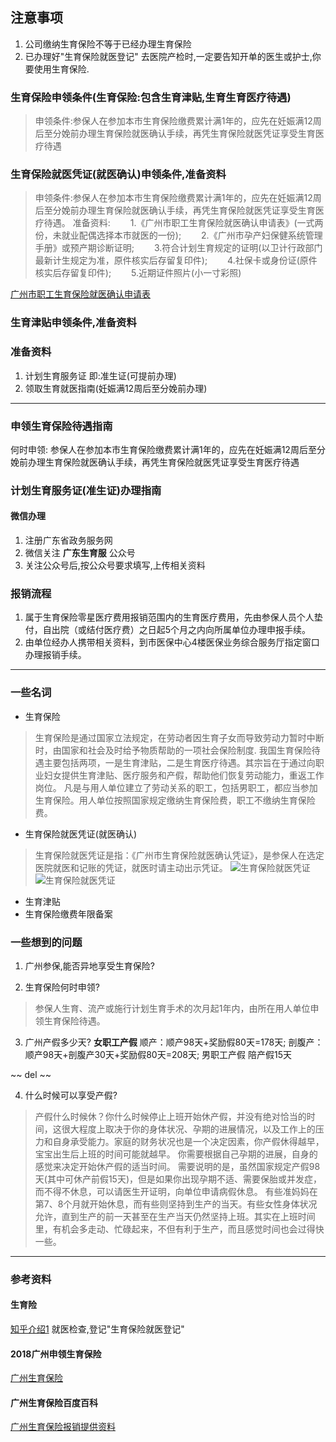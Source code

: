 ## 注意事项
1. 公司缴纳生育保险不等于已经办理生育保险
2. 已办理好"生育保险就医登记" 去医院产检时,一定要告知开单的医生或护士,你要使用生育保险.

### 生育保险申领条件(生育保险:包含生育津贴,生育生育医疗待遇)
> 申领条件:参保人在参加本市生育保险缴费累计满1年的，应先在妊娠满12周后至分娩前办理生育保险就医确认手续，再凭生育保险就医凭证享受生育医疗待遇

### 生育保险就医凭证(就医确认)申领条件,准备资料
> 申领条件:参保人在参加本市生育保险缴费累计满1年的，应先在妊娠满12周后至分娩前办理生育保险就医确认手续，再凭生育保险就医凭证享受生育医疗待遇。
> 准备资料:
　　1.《广州市职工生育保险就医确认申请表》(一式两份，未就业配偶选择本市就医的一份);
　　2.《广州市孕产妇保健系统管理手册》或预产期诊断证明;
　　3.符合计划生育规定的证明(以卫计行政部门最新计生规定为准，原件核实后存留复印件);
　　4.社保卡或身份证(原件核实后存留复印件);
　　5.近期证件照片(小一寸彩照)

[广州市职工生育保险就医确认申请表](http://www.gzsums.net/upfile/2015/10/8/103003.doc '就医确认申请表格')

### 生育津贴申领条件,准备资料

### 准备资料
1. 计划生育服务证 即:准生证(可提前办理)
2. 领取生育就医指南(妊娠满12周后至分娩前办理)

---
### 申领生育保险待遇指南
何时申领:
参保人在参加本市生育保险缴费累计满1年的，应先在妊娠满12周后至分娩前办理生育保险就医确认手续，再凭生育保险就医凭证享受生育医疗待遇

### 计划生育服务证(准生证)办理指南
#### 微信办理
1. 注册广东省政务服务网
2. 微信关注 **广东生育服** 公众号
3. 关注公众号后,按公众号要求填写,上传相关资料

### 报销流程
1. 属于生育保险零星医疗费用报销范围内的生育医疗费用，先由参保人员个人垫付，自出院（或结付医疗费）之日起5个月之内向所属单位办理申报手续。
2. 由单位经办人携带相关资料，到市医保中心4楼医保业务综合服务厅指定窗口办理报销手续。

---
### 一些名词
* 生育保险
> 生育保险是通过国家立法规定，在劳动者因生育子女而导致劳动力暂时中断时，由国家和社会及时给予物质帮助的一项社会保险制度.
> 我国生育保险待遇主要包括两项，一是生育津贴，二是生育医疗待遇。其宗旨在于通过向职业妇女提供生育津贴、医疗服务和产假，帮助他们恢复劳动能力，重返工作岗位。
> 凡是与用人单位建立了劳动关系的职工，包括男职工，都应当参加生育保险。用人单位按照国家规定缴纳生育保险费，职工不缴纳生育保险费。

* 生育保险就医凭证(就医确认)
> 生育保险就医凭证是指：《广州市生育保险就医确认凭证》，是参保人在选定医院就医和记账的凭证，就医时请主动出示凭证。
![生育保险就医凭证](http://imgbdb2.bendibao.com/gzbdb/20185/31/2018531183329_68708.jpg '就医凭证1')
![生育保险就医凭证](http://imgbdb2.bendibao.com/gzbdb/20185/31/2018531183329_68708.jpg '就医凭证2')

* 生育津贴
* 生育保险缴费年限备案

### 一些想到的问题
1. 广州参保,能否异地享受生育保险?

2. 生育保险何时申领?
> 参保人生育、流产或施行计划生育手术的次月起1年内，由所在用人单位申领生育保险待遇。

3. 广州产假多少天?
**女职工产假**
顺产：顺产98天+奖励假80天=178天;
剖腹产：顺产98天+剖腹产30天+奖励假80天=208天;
男职工产假
陪产假15天

~~ del ~~

4. 什么时候可以享受产假?
> 产假什么时候休？你什么时候停止上班开始休产假，并没有绝对恰当的时间，这很大程度上取决于你的身体状况、孕期的进展情况，以及工作上的压力和自身承受能力。家庭的财务状况也是一个决定因素，你产假休得越早，宝宝出生后上班的时间可能就越早。
你需要根据自己孕期的进展，自身的感觉来决定开始休产假的适当时间。 需要说明的是，虽然国家规定产假98天(其中可休产前假15天)，但是如果你出现孕期不适、需要保胎或并发症，而不得不休息，可以请医生开证明，向单位申请病假休息。
有些准妈妈在第7、8个月就开始休息，而有些则坚持到生产的当天。有些女性身体状况允许，直到生产的前一天甚至在生产当天仍然坚持上班。其实在上班时间里，有机会多走动、忙碌起来，不但有利于生产，而且感觉时间也会过得快一些。


---
### 参考资料
#### 生育险
[知乎介绍1](https://zhuanlan.zhihu.com/p/34181273)
就医检查,登记"生育保险就医登记"

#### 2018广州申领生育保险
[广州生育保险](http://gz.bendibao.com/life/2018531/241199.shtml)

#### 广州生育保险百度百科
[广州生育保险报销提供资料](https://baike.baidu.com/item/%E5%B9%BF%E5%B7%9E%E7%94%9F%E8%82%B2%E4%BF%9D%E9%99%A9)
